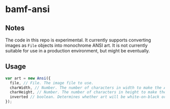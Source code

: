 # bamf-ansi

## Notes
The code in this repo is experimental. It currently supports converting images as `File` objects into monochrome ANSI art. It is not currently suitable for use in a production environment, but might be eventually.

## Usage
```JavaScript
var art = new Ansi({
  file, // File. The image file to use.
  charWidth, // Number. The number of characters in width to make the ANSI art.
  charHeight, // Number. The number of characters in height to make the ANSI art.
  inverted // boolean. Determines whether art will be white-on-black or black-on-white.
});
```
